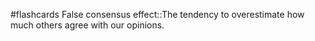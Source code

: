 #flashcards 
False consensus effect::The tendency to overestimate how much others agree with our opinions.